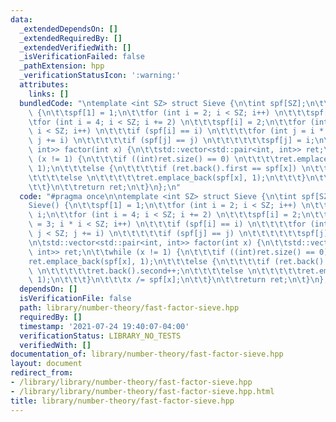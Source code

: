 ```yaml
---
data:
  _extendedDependsOn: []
  _extendedRequiredBy: []
  _extendedVerifiedWith: []
  _isVerificationFailed: false
  _pathExtension: hpp
  _verificationStatusIcon: ':warning:'
  attributes:
    links: []
  bundledCode: "\ntemplate <int SZ> struct Sieve {\n\tint spf[SZ];\n\t\n\tSieve()\
    \ {\n\t\tspf[1] = 1;\n\t\tfor (int i = 2; i < SZ; i++) \n\t\t\tspf[i] = i;\n\t\
    \tfor (int i = 4; i < SZ; i += 2) \n\t\t\tspf[i] = 2;\n\t\tfor (int i = 3; i *\
    \ i < SZ; i++) \n\t\t\tif (spf[i] == i) \n\t\t\t\tfor (int j = i * i; j < SZ;\
    \ j += i) \n\t\t\t\t\tif (spf[j] == j) \n\t\t\t\t\t\tspf[j] = i;\n\t}\n\n\tstd::vector<std::pair<int,\
    \ int>> factor(int x) {\n\t\tstd::vector<std::pair<int, int>> ret;\n\t\twhile\
    \ (x != 1) {\n\t\t\tif ((int)ret.size() == 0) \n\t\t\t\tret.emplace_back(spf[x],\
    \ 1);\n\t\t\telse {\n\t\t\t\tif (ret.back().first == spf[x]) \n\t\t\t\t\tret.back().second++;\n\
    \t\t\t\telse \n\t\t\t\t\tret.emplace_back(spf[x], 1);\n\t\t\t}\n\t\t\tx /= spf[x];\n\
    \t\t}\n\t\treturn ret;\n\t}\n};\n"
  code: "#pragma once\n\ntemplate <int SZ> struct Sieve {\n\tint spf[SZ];\n\t\n\t\
    Sieve() {\n\t\tspf[1] = 1;\n\t\tfor (int i = 2; i < SZ; i++) \n\t\t\tspf[i] =\
    \ i;\n\t\tfor (int i = 4; i < SZ; i += 2) \n\t\t\tspf[i] = 2;\n\t\tfor (int i\
    \ = 3; i * i < SZ; i++) \n\t\t\tif (spf[i] == i) \n\t\t\t\tfor (int j = i * i;\
    \ j < SZ; j += i) \n\t\t\t\t\tif (spf[j] == j) \n\t\t\t\t\t\tspf[j] = i;\n\t}\n\
    \n\tstd::vector<std::pair<int, int>> factor(int x) {\n\t\tstd::vector<std::pair<int,\
    \ int>> ret;\n\t\twhile (x != 1) {\n\t\t\tif ((int)ret.size() == 0) \n\t\t\t\t\
    ret.emplace_back(spf[x], 1);\n\t\t\telse {\n\t\t\t\tif (ret.back().first == spf[x])\
    \ \n\t\t\t\t\tret.back().second++;\n\t\t\t\telse \n\t\t\t\t\tret.emplace_back(spf[x],\
    \ 1);\n\t\t\t}\n\t\t\tx /= spf[x];\n\t\t}\n\t\treturn ret;\n\t}\n};\n"
  dependsOn: []
  isVerificationFile: false
  path: library/number-theory/fast-factor-sieve.hpp
  requiredBy: []
  timestamp: '2021-07-24 19:40:07-04:00'
  verificationStatus: LIBRARY_NO_TESTS
  verifiedWith: []
documentation_of: library/number-theory/fast-factor-sieve.hpp
layout: document
redirect_from:
- /library/library/number-theory/fast-factor-sieve.hpp
- /library/library/number-theory/fast-factor-sieve.hpp.html
title: library/number-theory/fast-factor-sieve.hpp
---
```

